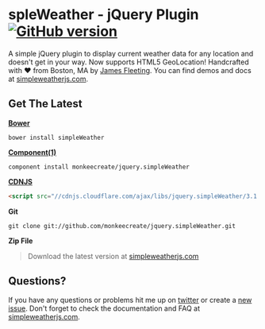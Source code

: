 # spleWeather - jQuery Plugin [![GitHub version](https://badge.fury.io/gh/monkeecreate%2Fjquery.simpleWeather.svg)](https://badge.fury.io/gh/monkeecreate%2Fjquery.simpleWeather)

A simple jQuery plugin to display current weather data for any location and doesn't get in your way. Now supports HTML5 GeoLocation! Handcrafted with ♥ from Boston, MA by [James Fleeting](http://twitter.com/fleetingftw). You can find demos and docs at [simpleweatherjs.com](http://simpleweatherjs.com).

## Get The Latest
**[Bower](http://bower.io/)**
```shellim
bower install simpleWeather
```

**[Component(1)](http://component.io/)**
```shell
component install monkeecreate/jquery.simpleWeather
```

**[CDNJS](http://cdnjs.com/libraries/jquery.simpleWeather/)**
```html
<script src="//cdnjs.cloudflare.com/ajax/libs/jquery.simpleWeather/3.1.0/jquery.simpleWeather.min.js"></script>
```

**Git**
```shell
git clone git://github.com/monkeecreate/jquery.simpleWeather.git
```

**Zip File**
> Download the latest version at [simpleweatherjs.com](http://simpleweatherjs.com)

## Questions?
If you have any questions or problems hit me up on [twitter](http://twitter.com/fleetingftw) or create a [new issue](https://github.com/monkeecreate/jquery.simpleWeather/issues/new). Don't forget to check the documentation and FAQ at [simpleweatherjs.com](http://simpleweatherjs.com).
